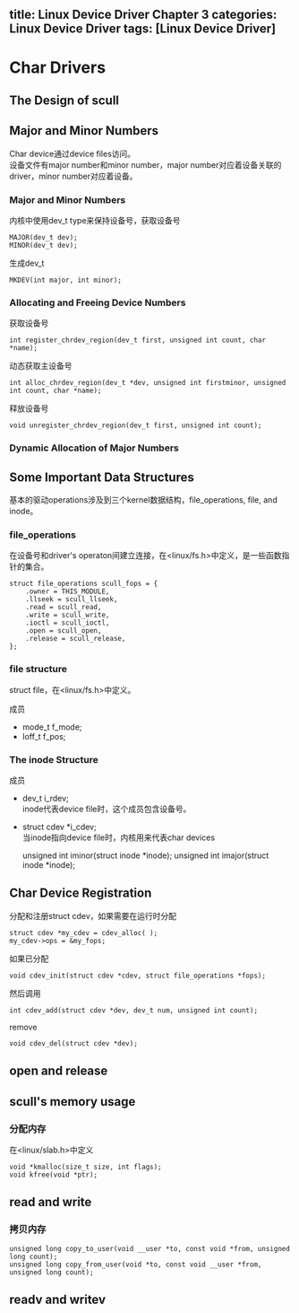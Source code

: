 title: Linux Device Driver Chapter 3
categories: Linux Device Driver
tags: [Linux Device Driver]
---
# Char Drivers
## The Design of scull
## Major and Minor Numbers
Char device通过device files访问。   
设备文件有major number和minor number，major number对应着设备关联的driver，minor number对应着设备。
### Major and Minor Numbers
内核中使用dev_t type来保持设备号，获取设备号

	MAJOR(dev_t dev);
	MINOR(dev_t dev);

生成dev_t

	MKDEV(int major, int minor);

### Allocating and Freeing Device Numbers
获取设备号

	int register_chrdev_region(dev_t first, unsigned int count, char *name);

动态获取主设备号

	int alloc_chrdev_region(dev_t *dev, unsigned int firstminor, unsigned int count, char *name);

释放设备号

	void unregister_chrdev_region(dev_t first, unsigned int count);

### Dynamic Allocation of Major Numbers

## Some Important Data Structures
基本的驱动operations涉及到三个kernel数据结构，file_operations, file, and inode。
### file_operations
在设备号和driver's operaton间建立连接，在<linux/fs.h>中定义，是一些函数指针的集合。

	struct file_operations scull_fops = {
		.owner = THIS_MODULE,
		.llseek = scull_llseek,
		.read = scull_read,
		.write = scull_write,
		.ioctl = scull_ioctl,
		.open = scull_open,
		.release = scull_release,
	};

### file structure
struct file，在<linux/fs.h>中定义。

成员

- mode\_t f\_mode;   
- loff\_t f\_pos;

### The inode Structure
成员

- dev_t i_rdev;   
inode代表device file时，这个成员包含设备号。
- struct cdev *i_cdev;   
当inode指向device file时，内核用来代表char devices

	unsigned int iminor(struct inode *inode);
	unsigned int imajor(struct inode *inode);

## Char Device Registration
分配和注册struct cdev，如果需要在运行时分配

	struct cdev *my_cdev = cdev_alloc( );
	my_cdev->ops = &my_fops;

如果已分配

	void cdev_init(struct cdev *cdev, struct file_operations *fops);

然后调用

	int cdev_add(struct cdev *dev, dev_t num, unsigned int count);

remove

	void cdev_del(struct cdev *dev);

## open and release


## scull's memory usage

### 分配内存
在<linux/slab.h>中定义

	void *kmalloc(size_t size, int flags);
	void kfree(void *ptr);

## read and write
### 拷贝内存
	unsigned long copy_to_user(void __user *to,	const void *from, unsigned long count);
	unsigned long copy_from_user(void *to, const void __user *from,	unsigned long count);

## readv and writev